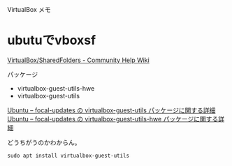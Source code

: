 VirtualBox メモ

# ubutuでvboxsf

[VirtualBox/SharedFolders - Community Help Wiki](https://help.ubuntu.com/community/VirtualBox/SharedFolders)

パッケージ
- virtualbox-guest-utils-hwe
- virtualbox-guest-utils

[Ubuntu – focal-updates の virtualbox-guest-utils パッケージに関する詳細](https://packages.ubuntu.com/focal-updates/virtualbox-guest-utils)
[Ubuntu – focal-updates の virtualbox-guest-utils-hwe パッケージに関する詳細](https://packages.ubuntu.com/focal-updates/virtualbox-guest-utils-hwe)

どうちがうのかわからん。


```
sudo apt install virtualbox-guest-utils
```